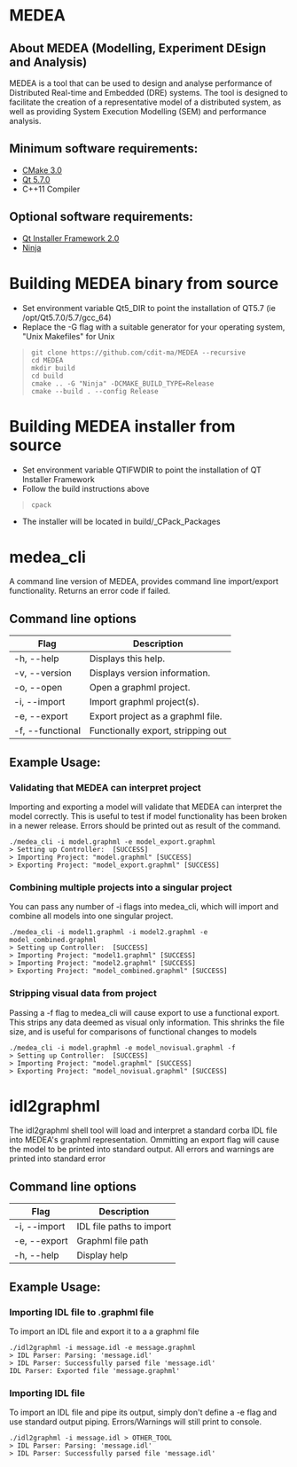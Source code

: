 # MEDEA
## About MEDEA (Modelling, Experiment DEsign and Analysis)
MEDEA is a tool that can be used to design and analyse performance of Distributed Real-time and Embedded (DRE) systems. The tool is designed to facilitate the creation of a representative model of a distributed system, as well as providing System Execution Modelling (SEM) and performance analysis.

## Minimum software requirements:
* [CMake 3.0](https://cmake.org/)
* [Qt 5.7.0](https://www.qt.io/)
* C++11 Compiler

## Optional software requirements:
* [Qt Installer Framework 2.0](http://doc.qt.io/qtinstallerframework/)
* [Ninja](https://ninja-build.org/)


# Building MEDEA binary from source
* Set environment variable Qt5_DIR to point the installation of QT5.7 (ie /opt/Qt5.7.0/5.7/gcc_64)
* Replace the -G flag with a suitable generator for your operating system, "Unix Makefiles" for Unix
> ```
> git clone https://github.com/cdit-ma/MEDEA --recursive
> cd MEDEA
> mkdir build
> cd build
> cmake .. -G "Ninja" -DCMAKE_BUILD_TYPE=Release
> cmake --build . --config Release
> ```

# Building MEDEA installer from source
* Set environment variable QTIFWDIR to point the installation of QT Installer Framework
* Follow the build instructions above
> ```
> cpack 
> ```
* The installer will be located in build/_CPack_Packages


# medea_cli
A command line version of MEDEA, provides command line import/export functionality. Returns an error code if failed.

## Command line options
| Flag                                  | Description                           |
|---------------------------------------|---------------------------------------|
| -h, --help                            | Displays this help.                   |
| -v, --version                         | Displays version information.         |
| -o, --open <The graphml file path>    | Open a graphml project.               |
| -i, --import <The graphml file path>  | Import graphml project(s).            |
| -e, --export <The graphml file path>  | Export project as a graphml file.     |
| -f, --functional                      | Functionally export, stripping out    |


## Example Usage:
### Validating that MEDEA can interpret project
Importing and exporting a model will validate that MEDEA can interpret the model correctly. This is useful to test if model functionality has been broken in a newer release. Errors should be printed out as result of the command.
```
./medea_cli -i model.graphml -e model_export.graphml
> Setting up Controller:  [SUCCESS]
> Importing Project: "model.graphml" [SUCCESS]
> Exporting Project: "model_export.graphml" [SUCCESS]
```

### Combining multiple projects into a singular project
You can pass any number of -i flags into medea_cli, which will import and combine all models into one singular project.
```
./medea_cli -i model1.graphml -i model2.graphml -e model_combined.graphml
> Setting up Controller:  [SUCCESS]
> Importing Project: "model1.graphml" [SUCCESS]
> Importing Project: "model2.graphml" [SUCCESS]
> Exporting Project: "model_combined.graphml" [SUCCESS]
```

### Stripping visual data from project
Passing a -f flag to medea_cli will cause export to use a functional export. This strips any data deemed as visual only information. This shrinks the file size, and is useful for comparisons of functional changes to models
```
./medea_cli -i model.graphml -e model_novisual.graphml -f
> Setting up Controller:  [SUCCESS]
> Importing Project: "model.graphml" [SUCCESS]
> Exporting Project: "model_novisual.graphml" [SUCCESS]
```

# idl2graphml
The idl2graphml shell tool will load and interpret a standard corba IDL file into MEDEA's graphml representation. Ommitting an export flag will cause the model to be printed into standard output. All errors and warnings are printed into standard error

## Command line options
| Flag                                  | Description                           |
|---------------------------------------|---------------------------------------|
| -i, --import                          | IDL file paths to import              |
| -e, --export                          | Graphml file path                     |
| -h, --help                            | Display help                          |

## Example Usage:
### Importing IDL file to .graphml file
To import an IDL file and export it to a a graphml file
```
./idl2graphml -i message.idl -e message.graphml
> IDL Parser: Parsing: 'message.idl'
> IDL Parser: Successfully parsed file 'message.idl'
IDL Parser: Exported file 'message.graphml'
```

### Importing IDL file
To import an IDL file and pipe its output, simply don't define a -e flag and use standard output piping. Errors/Warnings will still print to console.
```
./idl2graphml -i message.idl > OTHER_TOOL
> IDL Parser: Parsing: 'message.idl'
> IDL Parser: Successfully parsed file 'message.idl'
```